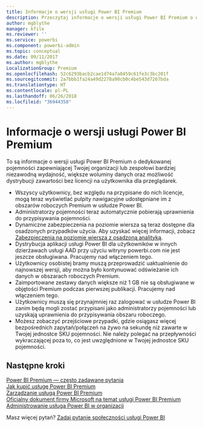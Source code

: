 ```yaml
---
title: Informacje o wersji usługi Power BI Premium
description: Przeczytaj informacje o wersji usługi Power BI Premium o dedykowanej pojemności dla Twojej organizacji lub zespołu.
author: mgblythe
manager: kfile
ms.reviewer: ''
ms.service: powerbi
ms.component: powerbi-admin
ms.topic: conceptual
ms.date: 09/11/2017
ms.author: mgblythe
LocalizationGroup: Premium
ms.openlocfilehash: 52c6293bacb2cae1d74a7a0459c61fe3c3bc201f
ms.sourcegitcommit: 2a7bbb1fa24a49d2278a90cb0c4be543d7267bda
ms.translationtype: HT
ms.contentlocale: pl-PL
ms.lasthandoff: 06/26/2018
ms.locfileid: "36944358"
---
```

# <a name="power-bi-premium-release-notes"></a>Informacje o wersji usługi Power BI Premium
To są informacje o wersji usługi Power BI Premium o dedykowanej pojemności zapewniającej Twojej organizacji lub zespołowi bardziej niezawodną wydajność, większe woluminy danych oraz możliwość dystrybucji zawartości bez licencji na użytkownika dla przeglądarek.

* Wszyscy użytkownicy, bez względu na przypisane do nich licencje, mogą teraz wyświetlać pulpity nawigacyjne udostępniane im z obszarów roboczych Premium w usłudze Power BI.
* Administratorzy pojemności teraz automatycznie pobierają uprawnienia do przypisywania pojemności.
* Dynamiczne zabezpieczenia na poziomie wiersza są teraz dostępne dla osadzonych przypadków użycia. Aby uzyskać więcej informacji, zobacz [Zabezpieczenia na poziomie wiersza z osadzoną analityką](developer/embedded-row-level-security.md).
* Dystrybucja aplikacji usługi Power BI dla użytkowników w innych dzierżawach usługi AAD przy użyciu witryny powerbi.com nie jest jeszcze obsługiwana. Pracujemy nad włączeniem tego.
* Użytkownicy osobistej bramy muszą przeprowadzić uaktualnienie do najnowszej wersji, aby można było kontynuować odświeżanie ich danych w obszarach roboczych Premium.
* Zaimportowane zestawy danych większe niż 1 GB nie są obsługiwane w objętości Premium podczas pierwszej publikacji. Pracujemy nad włączeniem tego.
* Użytkownicy muszą się przynajmniej raz zalogować w usłudze Power BI zanim będą mogli zostać przypisani jako administratorzy pojemności lub uzyskają uprawnienia do przypisywania obszaru roboczego.
* Możesz zobaczyć przejściowe przypadki, gdzie osiągasz więcej bezpośrednich zapytań/połączeń na żywo na sekundę niż zawarte w Twojej jednostce SKU pojemności. Nie należy polegać na przepływności wykraczającej poza to, co jest uwzględnione w Twojej jednostce SKU pojemności.

## <a name="next-steps"></a>Następne kroki
[Power BI Premium — często zadawane pytania](service-premium-faq.md)  
[Jak kupić usługę Power BI Premium](service-admin-premium-purchase.md)  
[Zarządzanie usługą Power BI Premium](service-admin-premium-manage.md)  
[Oficjalny dokument firmy Microsoft na temat usługi Power BI Premium](https://aka.ms/pbipremiumwhitepaper)  
[Administrowanie usługą Power BI w organizacji](service-admin-administering-power-bi-in-your-organization.md)  

Masz więcej pytań? [Zadaj pytanie społeczności usługi Power BI](https://community.powerbi.com/)

